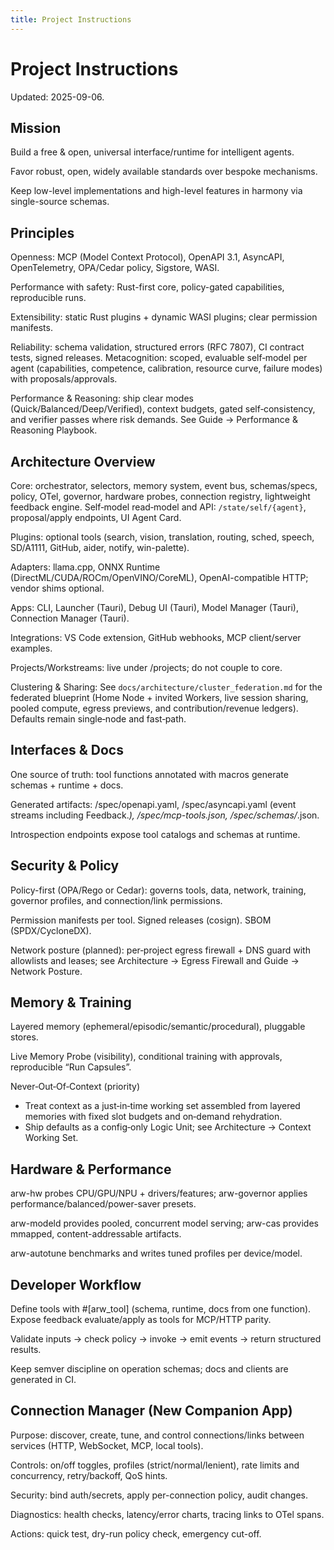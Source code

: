 ```yaml
---
title: Project Instructions
---
```


# Project Instructions

Updated: 2025-09-06.

## Mission

Build a free & open, universal interface/runtime for intelligent agents.

Favor robust, open, widely available standards over bespoke mechanisms.

Keep low-level implementations and high-level features in harmony via single-source schemas.

## Principles

Openness: MCP (Model Context Protocol), OpenAPI 3.1, AsyncAPI, OpenTelemetry, OPA/Cedar policy, Sigstore, WASI.

Performance with safety: Rust-first core, policy-gated capabilities, reproducible runs.

Extensibility: static Rust plugins + dynamic WASI plugins; clear permission manifests.

Reliability: schema validation, structured errors (RFC 7807), CI contract tests, signed releases.
Metacognition: scoped, evaluable self‑model per agent (capabilities, competence, calibration, resource curve, failure modes) with proposals/approvals.

Performance & Reasoning: ship clear modes (Quick/Balanced/Deep/Verified), context budgets, gated self‑consistency, and verifier passes where risk demands. See Guide → Performance & Reasoning Playbook.

## Architecture Overview

Core: orchestrator, selectors, memory system, event bus, schemas/specs, policy, OTel, governor, hardware probes, connection registry, lightweight feedback engine.
Self‑model read‑model and API: `/state/self/{agent}`, proposal/apply endpoints, UI Agent Card.

Plugins: optional tools (search, vision, translation, routing, sched, speech, SD/A1111, GitHub, aider, notify, win-palette).

Adapters: llama.cpp, ONNX Runtime (DirectML/CUDA/ROCm/OpenVINO/CoreML), OpenAI-compatible HTTP; vendor shims optional.

Apps: CLI, Launcher (Tauri), Debug UI (Tauri), Model Manager (Tauri), Connection Manager (Tauri).

Integrations: VS Code extension, GitHub webhooks, MCP client/server examples.

Projects/Workstreams: live under /projects; do not couple to core.

Clustering & Sharing: See `docs/architecture/cluster_federation.md` for the federated blueprint (Home Node + invited Workers, live session sharing, pooled compute, egress previews, and contribution/revenue ledgers). Defaults remain single‑node and fast‑path.

## Interfaces & Docs

One source of truth: tool functions annotated with macros generate schemas + runtime + docs.

Generated artifacts: /spec/openapi.yaml, /spec/asyncapi.yaml (event streams including Feedback.*), /spec/mcp-tools.json, /spec/schemas/*.json.

Introspection endpoints expose tool catalogs and schemas at runtime.

## Security & Policy

Policy-first (OPA/Rego or Cedar): governs tools, data, network, training, governor profiles, and connection/link permissions.

Permission manifests per tool. Signed releases (cosign). SBOM (SPDX/CycloneDX).

Network posture (planned): per‑project egress firewall + DNS guard with allowlists and leases; see Architecture → Egress Firewall and Guide → Network Posture.

## Memory & Training

Layered memory (ephemeral/episodic/semantic/procedural), pluggable stores.

Live Memory Probe (visibility), conditional training with approvals, reproducible “Run Capsules”.

Never‑Out‑Of‑Context (priority)
- Treat context as a just‑in‑time working set assembled from layered memories with fixed slot budgets and on‑demand rehydration.
- Ship defaults as a config‑only Logic Unit; see Architecture → Context Working Set.

## Hardware & Performance

arw-hw probes CPU/GPU/NPU + drivers/features; arw-governor applies performance/balanced/power-saver presets.

arw-modeld provides pooled, concurrent model serving; arw-cas provides mmapped, content-addressable artifacts.

arw-autotune benchmarks and writes tuned profiles per device/model.

## Developer Workflow

Define tools with #[arw_tool] (schema, runtime, docs from one function). Expose feedback evaluate/apply as tools for MCP/HTTP parity.

Validate inputs → check policy → invoke → emit events → return structured results.

Keep semver discipline on operation schemas; docs and clients are generated in CI.

## Connection Manager (New Companion App)

Purpose: discover, create, tune, and control connections/links between services (HTTP, WebSocket, MCP, local tools).

Controls: on/off toggles, profiles (strict/normal/lenient), rate limits and concurrency, retry/backoff, QoS hints.

Security: bind auth/secrets, apply per-connection policy, audit changes.

Diagnostics: health checks, latency/error charts, tracing links to OTel spans.

Actions: quick test, dry-run policy check, emergency cut-off.
